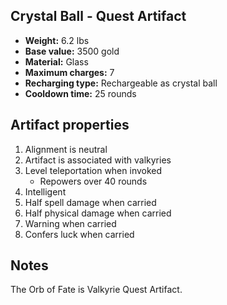 ## Crystal Ball - Quest Artifact

- **Weight:**                 6.2 lbs
- **Base value:**             3500 gold
- **Material:**               Glass
- **Maximum charges:**        7
- **Recharging type:**        Rechargeable as crystal ball
- **Cooldown time:**          25 rounds

## Artifact properties

1. Alignment is neutral
2. Artifact is associated with valkyries
3. Level teleportation when invoked
    * Repowers over 40 rounds
4. Intelligent
5. Half spell damage when carried
6. Half physical damage when carried
7. Warning when carried
8. Confers luck when carried

## Notes

The Orb of Fate is Valkyrie Quest Artifact.